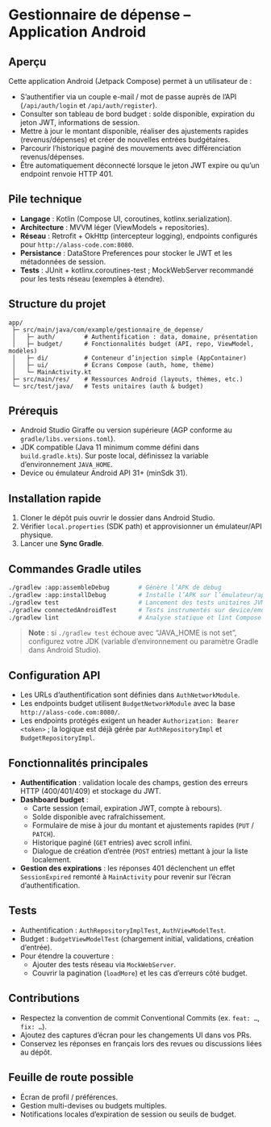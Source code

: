 # Gestionnaire de dépense – Application Android

## Aperçu

Cette application Android (Jetpack Compose) permet à un utilisateur de :

- S’authentifier via un couple e-mail / mot de passe auprès de l’API (`/api/auth/login` et `/api/auth/register`).
- Consulter son tableau de bord budget : solde disponible, expiration du jeton JWT, informations de session.
- Mettre à jour le montant disponible, réaliser des ajustements rapides (revenus/dépenses) et créer de nouvelles entrées budgétaires.
- Parcourir l’historique paginé des mouvements avec différenciation revenus/dépenses.
- Être automatiquement déconnecté lorsque le jeton JWT expire ou qu’un endpoint renvoie HTTP 401.

## Pile technique

- **Langage** : Kotlin (Compose UI, coroutines, kotlinx.serialization).
- **Architecture** : MVVM léger (ViewModels + repositories).
- **Réseau** : Retrofit + OkHttp (intercepteur logging), endpoints configurés pour `http://alass-code.com:8080`.
- **Persistance** : DataStore Preferences pour stocker le JWT et les métadonnées de session.
- **Tests** : JUnit + kotlinx.coroutines-test ; MockWebServer recommandé pour les tests réseau (exemples à étendre).

## Structure du projet

```
app/
 ├─ src/main/java/com/example/gestionnaire_de_depense/
 │   ├─ auth/        # Authentification : data, domaine, présentation
 │   ├─ budget/      # Fonctionnalités budget (API, repo, ViewModel, modèles)
 │   ├─ di/          # Conteneur d’injection simple (AppContainer)
 │   ├─ ui/          # Écrans Compose (auth, home, thème)
 │   └─ MainActivity.kt
 ├─ src/main/res/    # Ressources Android (layouts, thèmes, etc.)
 └─ src/test/java/   # Tests unitaires (auth & budget)
```

## Prérequis

- Android Studio Giraffe ou version supérieure (AGP conforme au `gradle/libs.versions.toml`).
- JDK compatible (Java 11 minimum comme défini dans `build.gradle.kts`). Sur poste local, définissez la variable d’environnement `JAVA_HOME`.
- Device ou émulateur Android API 31+ (minSdk 31).

## Installation rapide

1. Cloner le dépôt puis ouvrir le dossier dans Android Studio.
2. Vérifier `local.properties` (SDK path) et approvisionner un émulateur/API physique.
3. Lancer une **Sync Gradle**.

## Commandes Gradle utiles

```bash
./gradlew :app:assembleDebug        # Génère l’APK de debug
./gradlew :app:installDebug         # Installe l’APK sur l’émulateur/appareil connecté
./gradlew test                      # Lancement des tests unitaires JVM
./gradlew connectedAndroidTest      # Tests instrumentés sur device/emulateur
./gradlew lint                      # Analyse statique et lint Compose
```

> **Note** : si `./gradlew test` échoue avec “JAVA_HOME is not set”, configurez votre JDK (variable d’environnement ou paramètre Gradle dans Android Studio).

## Configuration API

- Les URLs d’authentification sont définies dans `AuthNetworkModule`.
- Les endpoints budget utilisent `BudgetNetworkModule` avec la base `http://alass-code.com:8080/`.
- Les endpoints protégés exigent un header `Authorization: Bearer <token>` ; la logique est déjà gérée par `AuthRepositoryImpl` et `BudgetRepositoryImpl`.

## Fonctionnalités principales

- **Authentification** : validation locale des champs, gestion des erreurs HTTP (400/401/409) et stockage du JWT.
- **Dashboard budget** :
  - Carte session (email, expiration JWT, compte à rebours).
  - Solde disponible avec rafraîchissement.
  - Formulaire de mise à jour du montant et ajustements rapides (`PUT` / `PATCH`).
  - Historique paginé (`GET` entries) avec scroll infini.
  - Dialogue de création d’entrée (`POST` entries) mettant à jour la liste localement.
- **Gestion des expirations** : les réponses 401 déclenchent un effet `SessionExpired` remonté à `MainActivity` pour revenir sur l’écran d’authentification.

## Tests

- Authentification : `AuthRepositoryImplTest`, `AuthViewModelTest`.
- Budget : `BudgetViewModelTest` (chargement initial, validations, création d’entrée).
- Pour étendre la couverture :
  - Ajouter des tests réseau via `MockWebServer`.
  - Couvrir la pagination (`loadMore`) et les cas d’erreurs côté budget.

## Contributions

- Respectez la convention de commit Conventional Commits (ex. `feat: …`, `fix: …`).
- Ajoutez des captures d’écran pour les changements UI dans vos PRs.
- Conservez les réponses en français lors des revues ou discussions liées au dépôt.

## Feuille de route possible

- Écran de profil / préférences.
- Gestion multi-devises ou budgets multiples.
- Notifications locales d’expiration de session ou seuils de budget.
